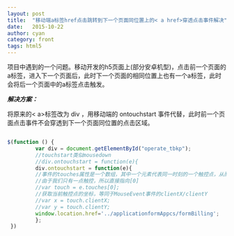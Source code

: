 ```yaml
---
layout: post
title:  "移动端a标签href点击跳转到下一个页面同位置上的< a href>穿透点击事件解决"
date:   2015-10-22
author: cyan
category: front
tags: html5
---
```


项目中遇到的一个问题。移动开发的h5页面上(部分安卓机型)，点击前一个页面的a标签，进入下一个页面后，此时下一个页面的相同位置上也有一个a标签，此时会将后一个页面中的a标签点击触发。

***解决方案：***

将原来的< a>标签改为 div ，用移动端的 ontouchstart 事件代替，此时前一个页面点击事件不会穿透到下一个页面同位置的点击区域。

```javascript

$(function () {
         var div = document.getElementById("operate_tbkp");
         //touchstart类似mousedown
         //div.ontouchstart = function(e){
         div.ontouchstart = function(e){
         //事件的touches属性是一个数组，其中一个元素代表同一时刻的一个触控点，从而可以通过touches获取多点触控的每个触控点
         //由于我们只有一点触控，所以直接指向[0]
         //var touch = e.touches[0];
         //获取当前触控点的坐标，等同于MouseEvent事件的clientX/clientY
         //var x = touch.clientX;
         //var y = touch.clientY;
         window.location.href='../applicationformAppcs/formBilling';
         };
 })

 ```